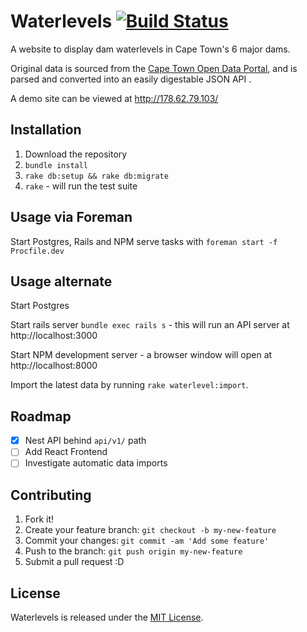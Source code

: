 # Waterlevels [![Build Status](https://travis-ci.org/richarcher/Waterlevels.svg)](https://travis-ci.org/richarcher/Waterlevels)

A website to display dam waterlevels in Cape Town's 6 major dams.

Original data is sourced from the [Cape Town Open Data Portal](https://web1.capetown.gov.za/web1/OpenDataPortal/), and is parsed and converted into an easily digestable JSON API .

A demo site can be viewed at http://178.62.79.103/

## Installation

1. Download the repository
2. `bundle install`
3. `rake db:setup && rake db:migrate`
4. `rake` - will run the test suite

## Usage via Foreman

Start Postgres, Rails and NPM serve tasks with `foreman start -f Procfile.dev`

## Usage alternate

Start Postgres

Start rails server `bundle exec rails s` - this will run an API server at http://localhost:3000

Start NPM development server - a browser window will open at http://localhost:8000

Import the latest data by running `rake waterlevel:import`.

## Roadmap

- [x] Nest API behind `api/v1/` path
- [ ] Add React Frontend
- [ ] Investigate automatic data imports

## Contributing

1. Fork it!
2. Create your feature branch: `git checkout -b my-new-feature`
3. Commit your changes: `git commit -am 'Add some feature'`
4. Push to the branch: `git push origin my-new-feature`
5. Submit a pull request :D

## License

Waterlevels is released under the [MIT License](http://www.opensource.org/licenses/MIT).

